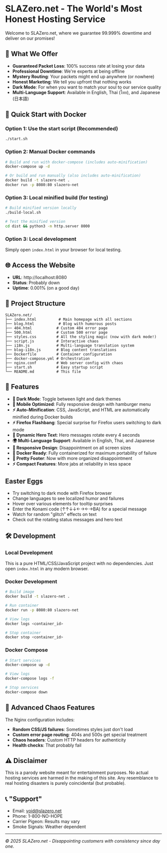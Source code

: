 # SLAZero.net - The World's Most Honest Hosting Service

Welcome to SLAZero.net, where we guarantee 99.999% downtime and deliver on our promises!

## 🎯 What We Offer

- **Guaranteed Packet Loss**: 100% success rate at losing your data
- **Professional Downtime**: We're experts at being offline
- **Mystery Routing**: Your packets might end up anywhere (or nowhere)
- **Honest Marketing**: We tell you upfront that nothing works
- **Dark Mode**: For when you want to match your soul to our service quality
- **Multi-Language Support**: Available in English, Thai (ไทย), and Japanese (日本語)

## 🚀 Quick Start with Docker

### Option 1: Use the start script (Recommended)
```bash
./start.sh
```

### Option 2: Manual Docker commands
```bash
# Build and run with docker-compose (includes auto-minification)
docker-compose up -d

# Or build and run manually (also includes auto-minification)
docker build -t slazero-net .
docker run -p 8080:80 slazero-net
```

### Option 3: Local minified build (for testing)
```bash
# Build minified version locally
./build-local.sh

# Test the minified version
cd dist && python3 -m http.server 8000
```

### Option 3: Local development
Simply open `index.html` in your browser for local testing.

## 🌐 Access the Website

- **URL**: http://localhost:8080
- **Status**: Probably down
- **Uptime**: 0.001% (on a good day)

## 📁 Project Structure

```
SLAZero.net/
├── index.html          # Main homepage with all sections
├── blog.html           # Blog with humorous posts  
├── 404.html           # Custom 404 error page
├── 500.html           # Custom 500 error page
├── styles.css         # All the styling magic (now with dark mode!)
├── script.js          # Interactive chaos
├── i18n.js            # Multi-language translation system
├── blog-i18n.js       # Blog content translations
├── Dockerfile         # Container configuration
├── docker-compose.yml # Orchestration
├── nginx.conf         # Web server config with chaos
├── start.sh           # Easy startup script
└── README.md          # This file
```

## 🎨 Features

- **🌙 Dark Mode**: Toggle between light and dark themes
- **📱 Mobile Optimized**: Fully responsive design with hamburger menu
- **⚡ Auto-Minification**: CSS, JavaScript, and HTML are automatically minified during Docker builds
- **⚡ Firefox Flashbang**: Special surprise for Firefox users switching to dark mode
- **🔄 Dynamic Hero Text**: Hero messages rotate every 4 seconds
- **🌍 Multi-Language Support**: Available in English, Thai, and Japanese
- **📱 Responsive Design**: Disappointment on all screen sizes
- **🐳 Docker Ready**: Fully containerized for maximum portability of failure
- **💅 Pretty Footer**: Now with more organized disappointment
- **⚡ Compact Features**: More jabs at reliability in less space

##  Easter Eggs

- Try switching to dark mode with Firefox browser
- Change languages to see localized humor and failures
- Hover over various elements for tooltip surprises
- Enter the Konami code (↑↑↓↓←→←→BA) for a special message
- Watch for random "glitch" effects on text
- Check out the rotating status messages and hero text

## 🛠️ Development

### Local Development
This is a pure HTML/CSS/JavaScript project with no dependencies. Just open `index.html` in any modern browser.

### Docker Development
```bash
# Build image
docker build -t slazero-net .

# Run container
docker run -p 8080:80 slazero-net

# View logs
docker logs <container_id>

# Stop container
docker stop <container_id>
```

### Docker Compose
```bash
# Start services
docker-compose up -d

# View logs
docker-compose logs -f

# Stop services
docker-compose down
```

## 🎪 Advanced Chaos Features

The Nginx configuration includes:
- **Random CSS/JS failures**: Sometimes styles just don't load
- **Custom error page routing**: 404s and 500s get special treatment
- **Chaos headers**: Custom HTTP headers for authenticity
- **Health checks**: That probably fail

## ⚠️ Disclaimer

This is a parody website meant for entertainment purposes. No actual hosting services are harmed in the making of this site. Any resemblance to real hosting disasters is purely coincidental (but probable).

## 📞 "Support"

- Email: void@slazero.net
- Phone: 1-800-NO-HOPE
- Carrier Pigeon: Results may vary
- Smoke Signals: Weather dependent

---

*© 2025 SLAZero.net - Disappointing customers with consistency since day one.*
